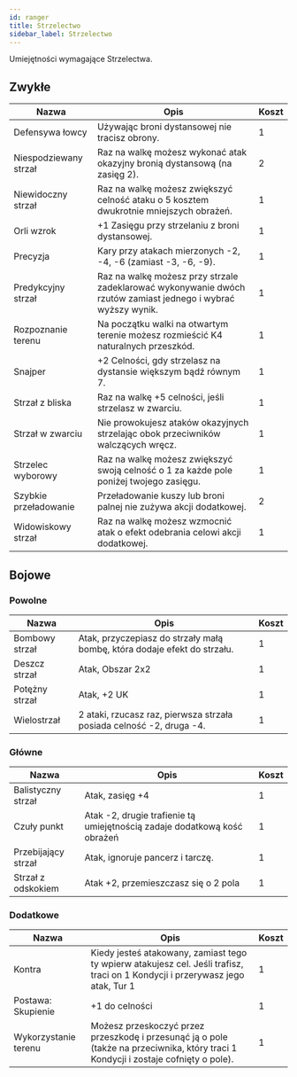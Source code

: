 ```yaml
---
id: ranger
title: Strzelectwo
sidebar_label: Strzelectwo
---
```


Umiejętności wymagające Strzelectwa.

## Zwykłe
| Nazwa | Opis | Koszt |
|-------|------|-------|
| Defensywa łowcy | Używając broni dystansowej nie tracisz obrony. | 1 |
| Niespodziewany strzał | Raz na walkę możesz wykonać atak okazyjny bronią dystansową (na zasięg 2). | 2 |
| Niewidoczny strzał | Raz na walkę możesz zwiększyć celność ataku o 5 kosztem dwukrotnie mniejszych obrażeń. | 1 |
| Orli wzrok | +1 Zasięgu przy strzelaniu z broni dystansowej. | 1 |
| Precyzja | Kary przy atakach mierzonych -2, -4, -6 (zamiast -3, -6, -9). | 1 |
| Predykcyjny strzał | Raz na walkę możesz przy strzale zadeklarować wykonywanie dwóch rzutów zamiast jednego i wybrać wyższy wynik. | 1 |
| Rozpoznanie terenu | Na początku walki na otwartym terenie możesz rozmieścić K4 naturalnych przeszkód. | 1 |
| Snajper | +2 Celności, gdy strzelasz na dystansie większym bądź równym 7. | 1 |
| Strzał z bliska | Raz na walkę +5 celności, jeśli strzelasz w zwarciu. | 1 |
| Strzał w zwarciu | Nie prowokujesz ataków okazyjnych strzelając obok przeciwników walczących wręcz. | 1 |
| Strzelec wyborowy | Raz na walkę możesz zwiększyć swoją celność o 1 za każde pole poniżej twojego zasięgu. | 1 |
| Szybkie przeładowanie | Przeładowanie kuszy lub broni palnej nie zużywa akcji dodatkowej. | 2 |
| Widowiskowy strzał | Raz na walkę możesz wzmocnić atak o efekt odebrania celowi akcji dodatkowej. | 1 |

## Bojowe

### Powolne
| Nazwa | Opis | Koszt |
|-------|------|-------|
| Bombowy strzał | Atak, przyczepiasz do strzały małą bombę, która dodaje efekt do strzału. | 1 |
| Deszcz strzał | Atak, Obszar 2x2 | 1 |
| Potężny strzał | Atak, +2 UK | 1 |
| Wielostrzał | 2 ataki, rzucasz raz, pierwsza strzała posiada celność -2, druga -4. | 1 |

### Główne
| Nazwa | Opis | Koszt |
|-------|------|-------|
| Balistyczny strzał | Atak, zasięg +4 | 1 |
| Czuły punkt | Atak -2, drugie trafienie tą umiejętnością zadaje dodatkową kość obrażeń | 1 |
| Przebijający strzał | Atak, ignoruje pancerz i tarczę. | 1 |
| Strzał z odskokiem | Atak +2, przemieszczasz się o 2 pola | 1 |

### Dodatkowe
| Nazwa | Opis | Koszt |
|-------|------|-------|
| Kontra | Kiedy jesteś atakowany, zamiast tego ty wpierw atakujesz cel. Jeśli trafisz, traci on 1 Kondycji i przerywasz jego atak, Tur 1 | 1 |
| Postawa: Skupienie | +1 do celności | 1 |
| Wykorzystanie terenu | Możesz przeskoczyć przez przeszkodę i przesunąć ją o pole (także na przeciwnika, który traci 1 Kondycji i zostaje cofnięty o pole). | 1 |